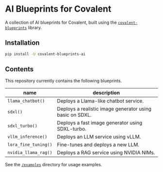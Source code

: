 # AI Blueprints for Covalent

A collection of AI blueprints for Covalent, built using the [`covalent-blueprints`](https://github.com/AgnostiqHQ/covalent-blueprints) library.

## Installation

```bash
pip install -U covalent-blueprints-ai
```

## Contents

This repository currently contains the following blueprints.

| name | description |
|----------|----------|
| `llama_chatbot()` | Deploys a Llama-like chatbot service. |
| `sdxl()` | Deploys a realistic image generator using basic on SDXL. |
| `sdxl_turbo()` | Deploys a fast image generator using SDXL-turbo. |
| `vllm_inference()` | Deploys an LLM service using vLLM. |
| `lora_fine_tuning()` | Fine-tunes and deploys a new LLM. |
| `nvidia_llama_rag()` | Deploys a RAG service using NVIDIA NIMs. |

See the [`/examples`](./examples) directory for usage examples.
